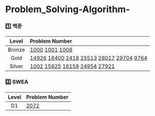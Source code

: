 # Problem_Solving-Algorithm-
### 1️⃣ 백준
| Level | Problem Number |
| :------: | :------ |
| Bronze | [1000](https://github.com/walkwalkwalkz/Problem_Solving-Algorithm-/tree/main/백준/Bronze/1000. A＋B) [1001](https://github.com/walkwalkwalkz/Problem_Solving-Algorithm-/tree/main/백준/Bronze/1001. A－B) [1008](https://github.com/walkwalkwalkz/Problem_Solving-Algorithm-/tree/main/백준/Bronze/1008. A／B)  |
| Gold | [14926](https://github.com/walkwalkwalkz/Problem_Solving-Algorithm-/tree/main/백준/Gold/14926. Not Equal) [16400](https://github.com/walkwalkwalkz/Problem_Solving-Algorithm-/tree/main/백준/Gold/16400. 소수 화폐) [2418](https://github.com/walkwalkwalkz/Problem_Solving-Algorithm-/tree/main/백준/Gold/2418. 단어 격자) [25513](https://github.com/walkwalkwalkz/Problem_Solving-Algorithm-/tree/main/백준/Gold/25513. 빠른 오름차순 숫자 탐색) [28017](https://github.com/walkwalkwalkz/Problem_Solving-Algorithm-/tree/main/백준/Gold/28017. 게임을 클리어하자) [29704](https://github.com/walkwalkwalkz/Problem_Solving-Algorithm-/tree/main/백준/Gold/29704. 벼락치기) [9764](https://github.com/walkwalkwalkz/Problem_Solving-Algorithm-/tree/main/백준/Gold/9764. 서로 다른 자연수의 합)  |
| Silver | [1002](https://github.com/walkwalkwalkz/Problem_Solving-Algorithm-/tree/main/백준/Silver/1002. 터렛) [15925](https://github.com/walkwalkwalkz/Problem_Solving-Algorithm-/tree/main/백준/Silver/15925. 욱제는 정치쟁이야！！) [16159](https://github.com/walkwalkwalkz/Problem_Solving-Algorithm-/tree/main/백준/Silver/16159. 전광판의 숫자) [24954](https://github.com/walkwalkwalkz/Problem_Solving-Algorithm-/tree/main/백준/Silver/24954. 물약 구매) [27921](https://github.com/walkwalkwalkz/Problem_Solving-Algorithm-/tree/main/백준/Silver/27921. 동전 퍼즐)  |

### 2️⃣ SWEA
| Level | Problem Number |
| :------: | :------ |
| D1 | [2072](https://github.com/walkwalkwalkz/Problem_Solving-Algorithm-/tree/main/SWEA/D1/2072. 홀수만 더하기)  |


